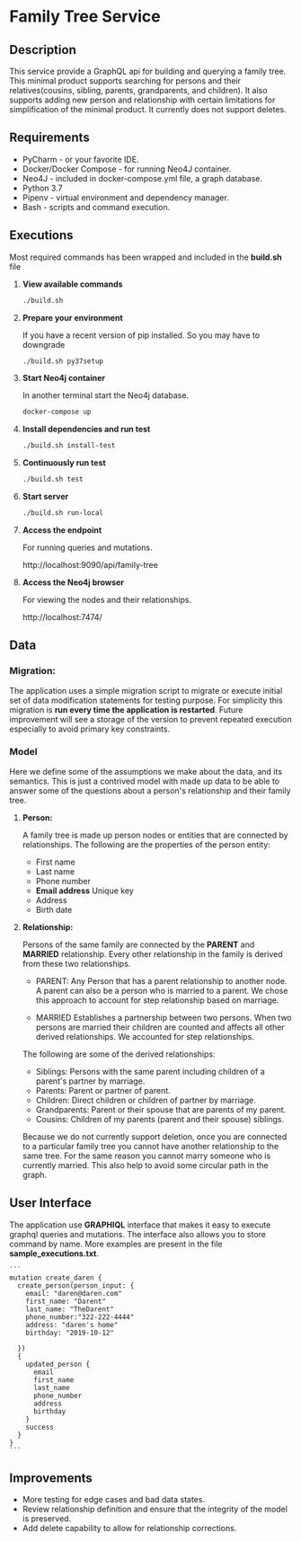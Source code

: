 # Family Tree Service

## Description

This service provide a GraphQL api for building and querying a family tree. This minimal product supports
searching for persons and their relatives(cousins, sibling, parents, grandparents, and children). It also
supports adding new person and relationship with certain limitations for simplification of the minimal 
product. It currently does not support deletes. 

## Requirements

* PyCharm - or your favorite IDE.
* Docker/Docker Compose - for running Neo4J container.
* Neo4J - included in docker-compose.yml file, a graph database.
* Python 3.7
* Pipenv - virtual environment and dependency manager.
* Bash - scripts and command execution.

## Executions

Most required commands has been wrapped and included in the **build.sh** file 

1. **View available commands** 

    ```bash
    ./build.sh
    ```

2. **Prepare your environment** 
    
    If you have a recent version of pip installed. So you may have to downgrade

    ```bash
    ./build.sh py37setup
    ```

3. **Start Neo4j container**

    In another terminal start the Neo4j database. 
    
    ```bash
    docker-compose up
    ```

4. **Install dependencies and run test** 

    ```bash
    ./build.sh install-test
    ```

5. **Continuously run test**

    ```bash
    ./build.sh test
    ```

6. **Start server**

    ```bash
    ./build.sh run-local
    ```

7. **Access the endpoint**

    For running queries and mutations.

    http://localhost:9090/api/family-tree

8. **Access the Neo4j browser** 

    For viewing the nodes and their relationships.

    http://localhost:7474/
    
## Data

### Migration:
  
  The application uses a simple migration script to migrate or execute initial set of data modification
  statements for testing purpose. For simplicity this migration is **run every time the 
  application is restarted**. Future improvement will see a storage of the version to prevent
  repeated execution especially to avoid primary key constraints. 
  
### Model

Here we define some of the assumptions we make about the data, and its semantics.
This is just a contrived model with made up data to be able to answer some of the questions about a
person's relationship and their family tree. 

1. **Person:** 
    
    A family tree is made up person nodes or entities that are connected by relationships. 
    The following are the properties of the person entity:
    - First name
    - Last name
    - Phone number
    - **Email address** Unique key
    - Address
    - Birth date

2. **Relationship:**
    
    Persons of the same family are connected by the **PARENT** and **MARRIED** relationship. Every other
    relationship in the family is derived from these two relationships.
    
    - PARENT: 
    Any Person that has a parent relationship to another node. A parent can also be a person who is
    married to a parent. We chose this approach to account for step relationship based on marriage. 
    
    - MARRIED 
    Establishes a partnership between two persons. When two persons are married their children are counted
    and affects all other derived relationships. We accounted for step relationships.
    
    The following are some of the derived relationships:
    - Siblings: Persons with the same parent including children of a parent's partner by marriage.
    - Parents: Parent or partner of parent.
    - Children: Direct children or children of partner by marriage.
    - Grandparents: Parent or their spouse that are parents of my parent.
    - Cousins: Children of my parents (parent and their spouse) siblings.
    
    Because we do not currently support deletion, once you are connected to a particular family
    tree you cannot have another relationship to the same tree. For the same reason you cannot
    marry someone who is currently married. This also help to avoid some circular path in the graph.
    
    
## User Interface

The application use  **GRAPHIQL** interface that makes it easy to execute graphql
queries and mutations. The interface also allows you to store command by name. More 
examples are present in the file **sample_executions.txt**. 

    ```
    mutation create_daren {
      create_person(person_input: {
        email: "daren@daren.com"
        first_name: "Darent"
        last_name: "TheDarent"
        phone_number:"322-222-4444"
        address: "daren's home"
        birthday: "2019-10-12"
        
      }) 
      {
        updated_person {
          email
          first_name
          last_name
          phone_number
          address
          birthday
        }
        success
      }
    }
    ```
 
 ## Improvements
 
 * More testing for edge cases and bad data states. 
 * Review relationship definition and ensure that the integrity of the model is 
 preserved.
 * Add delete capability to allow for relationship corrections. 
  
 

